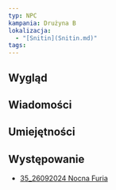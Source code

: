 ```yaml
---
typ: NPC
kampania: Drużyna B
lokalizacja:
  - "[Snitin](Snitin.md)"
tags: 
---
```


## Wygląd

## Wiadomości

## Umiejętności

## Występowanie
- [35_26092024 Nocna Furia](../sesje/35_26092024%20Nocna%20Furia.md)






